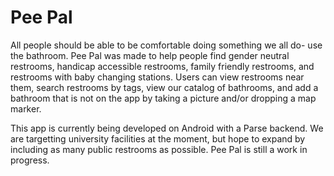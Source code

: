 Pee Pal
==============

All people should be able to be comfortable doing something we all do- use the bathroom. Pee Pal was made to help people find gender neutral restrooms, handicap accessible restrooms, family friendly restrooms, and restrooms with baby changing stations. Users can view restrooms near them, search restrooms by tags, view our catalog of bathrooms, and add a bathroom that is not on the app by taking a picture and/or dropping a map marker.

This app is currently being developed on Android with a Parse backend. We are targetting university facilities at the moment, but hope to expand by including as many public restrooms as possible. Pee Pal is still a work in progress.
